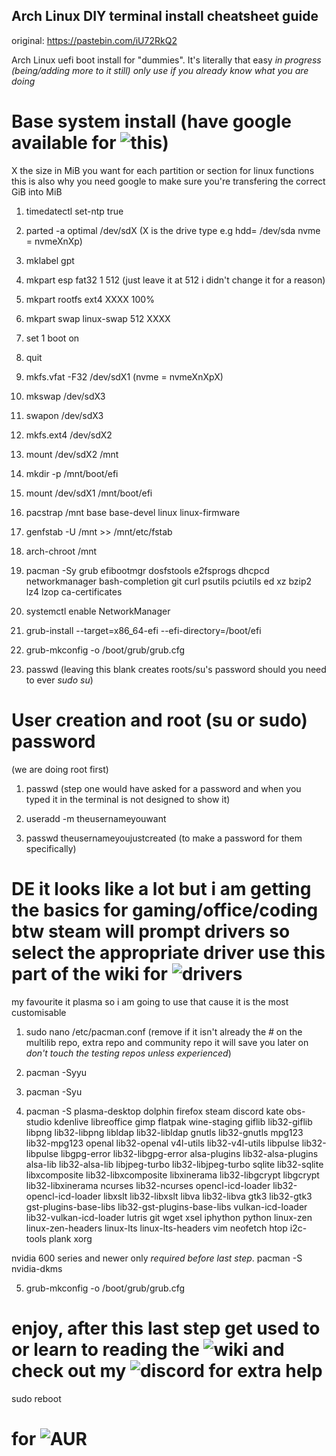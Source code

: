 ## Arch Linux DIY terminal install cheatsheet guide
original: https://pastebin.com/iU72RkQ2

Arch Linux uefi boot install for "dummies". It's literally that easy *in progress (being/adding more to it still) only use if you already know what you are doing*

# Base system install (have google available for ![this](https://wiki.archlinux.org/title/Installation_guide))
 X the size in MiB you want for each partition or section for linux functions this is also why you need google to make sure you're transfering the correct GiB into MiB
 
1. timedatectl set-ntp true

2. parted -a optimal /dev/sdX (X is the drive type e.g hdd= /dev/sda nvme = nvmeXnXp) 

3. mklabel gpt

4. mkpart esp fat32 1 512 (just leave it at 512 i didn't change it for a reason)

5. mkpart rootfs ext4 XXXX 100%

6. mkpart swap linux-swap 512 XXXX

7. set 1 boot on

8. quit

9. mkfs.vfat -F32 /dev/sdX1 (nvme = nvmeXnXpX)

10. mkswap /dev/sdX3

11. swapon /dev/sdX3

12. mkfs.ext4 /dev/sdX2

13. mount /dev/sdX2 /mnt

14. mkdir -p /mnt/boot/efi

15. mount /dev/sdX1 /mnt/boot/efi

16. pacstrap /mnt base base-devel linux linux-firmware

17. genfstab -U /mnt >> /mnt/etc/fstab

18. arch-chroot /mnt

19. pacman -Sy grub efibootmgr dosfstools e2fsprogs dhcpcd networkmanager bash-completion git curl psutils pciutils ed xz bzip2 lz4 lzop ca-certificates

20. systemctl enable NetworkManager 

21. grub-install --target=x86_64-efi --efi-directory=/boot/efi

22. grub-mkconfig -o /boot/grub/grub.cfg

23. passwd     (leaving this blank creates roots/su's password should you need to ever *sudo su*)

# User creation and root (su or sudo) password

(we are doing root first)

1. passwd
(step one would have asked for a password and when you typed it in the terminal is not designed to show it)

2. useradd -m theusernameyouwant

3. passwd theusernameyoujustcreated (to make a password for them specifically)

# DE it looks like a lot but i am getting the basics for gaming/office/coding btw steam will prompt drivers so select the appropriate driver use this part of the wiki for ![drivers](https://wiki.archlinux.org/title/External_GPU#Installation)
my favourite it plasma so i am going to use that cause it is the most customisable

1. sudo nano /etc/pacman.conf     (remove if it isn't already the *#* on the multilib repo, extra repo and community repo it will save you later on *don't touch the testing repos unless experienced*) 

2. pacman -Syyu

3. pacman -Syu

4. pacman -S plasma-desktop dolphin firefox steam discord kate obs-studio kdenlive libreoffice gimp flatpak wine-staging giflib lib32-giflib libpng lib32-libpng libldap lib32-libldap gnutls lib32-gnutls mpg123 lib32-mpg123 openal lib32-openal v4l-utils lib32-v4l-utils libpulse lib32-libpulse libgpg-error lib32-libgpg-error alsa-plugins lib32-alsa-plugins alsa-lib lib32-alsa-lib libjpeg-turbo lib32-libjpeg-turbo sqlite lib32-sqlite libxcomposite lib32-libxcomposite libxinerama lib32-libgcrypt libgcrypt lib32-libxinerama ncurses lib32-ncurses opencl-icd-loader lib32-opencl-icd-loader libxslt lib32-libxslt libva lib32-libva gtk3 lib32-gtk3 gst-plugins-base-libs lib32-gst-plugins-base-libs vulkan-icd-loader lib32-vulkan-icd-loader lutris git wget xsel iphython python linux-zen linux-zen-headers linux-lts linux-lts-headers vim neofetch htop i2c-tools plank xorg

nvidia 600 series and newer only *required before last step*. pacman -S nvidia-dkms


5.  grub-mkconfig -o /boot/grub/grub.cfg 



# enjoy, after this last step get used to or learn to reading the ![wiki](https://wiki.archlinux.org/) and check out my ![discord](https://discord.gg/HuJKHUUrHH) for extra help 
sudo reboot

# for ![AUR](https://github.com/DeStezz/yay-backup-use-readme)

